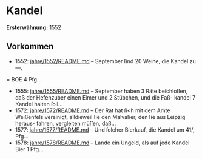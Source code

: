 # Kandel

**Ersterwähnung:** 1552

## Vorkommen
- 1552: [jahre/1552/README.md](../jahre/1552/README.md) – September ſind 20 Weine, die Kandel zu
—,


= BOE
4 Pfg...
- 1555: [jahre/1555/README.md](../jahre/1555/README.md) – September haben 3 Räte beſchloſſen, daß der
Hefenzuber einen Eimer und 2 Stübchen, und die Faß-
kandel 7 Kandel halten ſoll...
- 1572: [jahre/1572/README.md](../jahre/1572/README.md) – Der Rat hat ſi<h mit dem Amte Weißenfels vereinigt,
alldieweil ſie den Malvaſier, den ſie aus Leipzig heraus-
fahren, vergleiten müſſen, daß...
- 1577: [jahre/1577/README.md](../jahre/1577/README.md) – Und ſolcher
Bierkauf, die Kandel um 41/, Pfg...
- 1578: [jahre/1578/README.md](../jahre/1578/README.md) – Lande ein Ungeld,
als auf jede Kandel Bier 1 Pfg...
